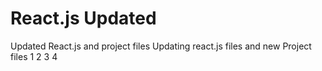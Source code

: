 # React.js Updated
 Updated React.js and project files
Updating react.js files and new Project files
1
2
3
4
